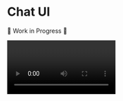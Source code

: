 # Chat UI

🚧 Work in Progress 🚧

<video src="./docs/demo.mov" width="50%" />

<img src="./docs/demo-2.png" alt="Chat UI Light" width="50%" />

<img src="./docs/demo-1.png" alt="Chat UI Dark" width="50%" />

## Project Overview

The Chat UI is a pnpm monorepo with the core UI components located in `packages/core`. It's built with Vue.js and Vite.

## Mermaid Flow Diagram

```mermaid
graph TD
    A[App.vue] -->|uses| B(Container.vue)
    A -->|uses| C(Settings.vue)
    A -->|uses| D(ChatWindow.vue)
    A -->|uses| E{useChat Composable}

    D -->|passes config| F[ChatWindowHeader.vue]
    D -->|passes config| G[ChatHistory.vue]
    D -->|passes config| H[ChatInput.vue]

    E -->|manages| I[Messages State]
    E -->|manages| J[Loading State]
    E -->|manages| K[Error State]
    E -->|handles| L[Send Message Logic]

    H -->|emits send-message| D
    D -->|emits send-message| A
    A -->|calls sendMessage| E

    subgraph ChatWindow
        direction LR
        F
        G
        H
    end

    subgraph Core Logic
        direction LR
        E
    end
```

## Component Overview

### `App.vue`
- **Description**: The main application component.
- **Responsibilities**:
    - Initializes and uses the `useChat` composable.
    - Defines the `ChatConfig` object.
    - Renders `Container`, `Settings`, and `ChatWindow`.
    - Handles the `sendMessage` event from `ChatWindow` and calls the `sendMessage` function from `useChat`.

### `ChatWindow.vue`
- **Description**: Displays the main chat interface.
- **Props**:
    - `chatConfig: ChatConfig`: Configuration for the chat window (title, avatar, messages, etc.).
- **Emits**:
    - `sendMessage(message: string)`: When the user sends a new message.
- **Internal Components**:
    - `ChatWindowHeader.vue`: Displays the chat title, subtitle, and avatar.
    - `ChatHistory.vue`: Displays the list of messages.
    - `ChatInput.vue`: Provides the input field for the user to type messages.
- **Functionality**:
    - Receives `chatConfig` and provides it to its child components using Vue's `provide` (`PROVIDER_KEY_CHAT_CONFIG`).

### `ChatWindowHeader.vue`
- **Description**: Renders the header of the chat window.
- **Consumes (via inject)**:
    - `chatConfig`: To display title, subtitle, avatar.

### `ChatHistory.vue`
- **Description**: Renders the scrollable list of chat messages.
- **Consumes (via inject)**:
    - `chatConfig`: Specifically the `messages`, `loading`, and `errorMessage` properties.

### `ChatInput.vue`
- **Description**: The input component for users to type and send messages.
- **Emits**:
    - `sendMessage(message: string)`: When the user submits a message.
- **Consumes (via inject)**:
    - `chatConfig`: Potentially for sender information or other input-related configurations.

### `Settings.vue`
- **Description**: (Assumed) Allows users to configure chat settings. The exact functionality needs further inspection of `Settings.vue`.

### `Container.vue`
- **Description**: (Assumed) A layout component for padding and structure.

## Composables

### `useChat`
- **Description**: A Vue composable that encapsulates the core chat logic.
- **Exports**:
    - `sendMessage(payload: { content: string, streaming: boolean })`: Function to send a message.
    - `messages: Ref<ChatMessage[]>`: Reactive array of chat messages.
    - `loading: Ref<boolean>`: Reactive flag indicating if a message is being sent/received.
    - `errorMessage: Ref<string | null>`: Reactive string for any error messages.
- **Functionality**:
    - Manages the state of chat messages.
    - Handles the logic for sending messages (likely interacts with a backend service, which needs to be confirmed by looking at `useChat.ts`).
    - Manages loading and error states.

## Data Flow

1.  **Initialization**:
    *   `App.vue` initializes `useChat` and creates `chatConfig`.
    *   `chatConfig` (including reactive `messages`, `loading`, `errorMessage` from `useChat`) is passed as a prop to `ChatWindow.vue`.
2.  **Configuration Propagation**:
    *   `ChatWindow.vue` uses `provide` to make `chatConfig` available to its children (`ChatWindowHeader`, `ChatHistory`, `ChatInput`).
3.  **Displaying Data**:
    *   `ChatWindowHeader.vue` injects `chatConfig` to display title, subtitle, etc.
    *   `ChatHistory.vue` injects `chatConfig` to display the `messages` list, and show `loading` or `errorMessage` states.
4.  **Sending a Message**:
    *   User types a message in `ChatInput.vue`.
    *   `ChatInput.vue` emits a `sendMessage` event with the message content.
    *   `ChatWindow.vue` listens for this event and re-emits it.
    *   `App.vue` listens for this event and calls the `sendMessage` function from the `useChat` composable, passing the message content and streaming preference.
5.  **Updating State**:
    *   The `sendMessage` function in `useChat` handles the asynchronous message sending operation.
    *   It updates the `loading` state.
    *   Upon receiving a response (or streaming updates), it updates the `messages` array.
    *   If an error occurs, it updates `errorMessage`.
6.  **Reactivity**:
    *   Since `messages`, `loading`, and `errorMessage` are reactive properties within `chatConfig`, any changes made by `useChat` will automatically reflect in `ChatHistory.vue` and other components consuming this data.

## How to Use (Example)

To integrate the chat functionality into another part of the application or a different application:

```vue
<script setup lang="ts">
import { ChatWindow } from '@chat-ui/core/components'; // Adjust path as needed
import { useChat } from '@chat-ui/core/composables'; // Adjust path
import type { ChatConfig } from '@chat-ui/core/types';
import { ref } from 'vue';

// 1. Initialize the chat composable
const { sendMessage, messages, loading, errorMessage } = useChat(/* Optional: pass a custom API endpoint or other options here */);

// 2. Define your chat configuration
const myChatConfig = ref<ChatConfig>({
  chatTitle: 'My Custom Chat',
  chatSubtitle: 'Powered by Chat UI',
  chatAvatar: '/path/to/my-avatar.png',
  senderLabel: 'Me',
  receiverLabel: 'Bot',
  streaming: true,
  messages, // Pass the reactive messages from useChat
  loading,  // Pass the reactive loading state
  errorMessage, // Pass the reactive error state
  // Add any other custom properties your ChatConfig might support
});

// 3. Handle the send message event
const handleUserSendMessage = (message: string) => {
  sendMessage({ content: message, streaming: myChatConfig.value.streaming });
};
</script>

<template>
  <div>
    <!-- Optional: Add your own settings component -->
    <!-- <MyCustomSettings v-model:config="myChatConfig" /> -->

    <ChatWindow
      :chat-config="myChatConfig"
      @send-message="handleUserSendMessage"
    />
  </div>
</template>
```

## Further Exploration Needed

*   **`packages/core/src/composables/useChat.ts`**: Needs to be reviewed to understand the backend interaction (API calls, data format).
*   **`packages/core/src/components/Settings.vue`**: Needs review to document its specific functionality and props/events.
*   **UI Library (`@/components/ui/card`)**: Understand which UI library is used (e.g., Shadcn UI, custom) for styling and base components.
*   **Error Handling Details**: How are different types of errors handled and displayed?
*   **Streaming Implementation**: Details of how message streaming is implemented and managed by `useChat`.

This initial documentation provides a good starting point. We can refine it further as we explore the mentioned files.

---

This is a beta version of the documentation. 
